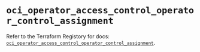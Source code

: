 # `oci_operator_access_control_operator_control_assignment`

Refer to the Terraform Registory for docs: [`oci_operator_access_control_operator_control_assignment`](https://registry.terraform.io/providers/oracle/oci/6.18.0/docs/resources/operator_access_control_operator_control_assignment).
